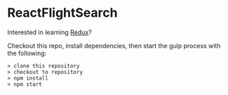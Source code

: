 # ReactFlightSearch

Interested in learning [Redux](https://www.udemy.com/react-redux/)?

Checkout this repo, install dependencies, then start the gulp process with the following:

```
> clone this repository
> checkout to repository
> npm install
> npm start
```
